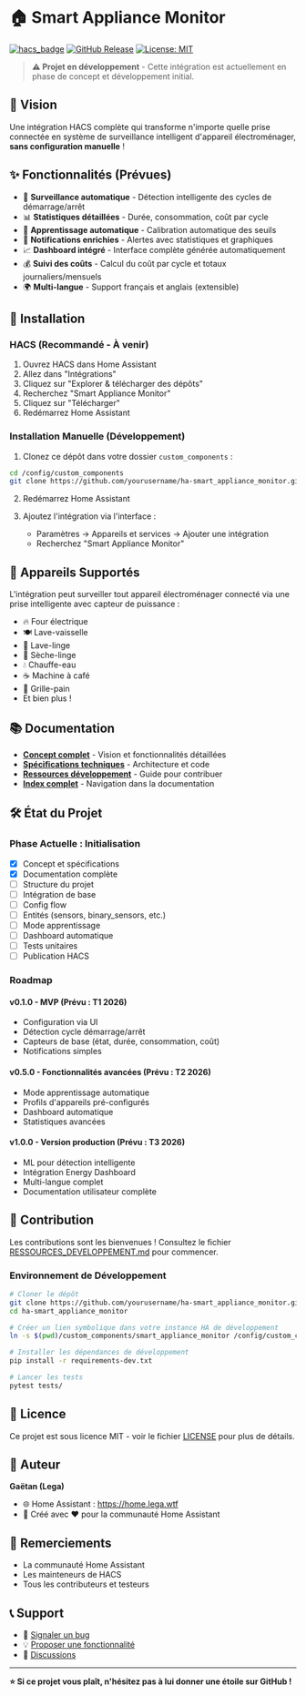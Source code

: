# 🏠 Smart Appliance Monitor

[![hacs_badge](https://img.shields.io/badge/HACS-Custom-orange.svg)](https://github.com/custom-components/hacs)
[![GitHub Release](https://img.shields.io/github/release/yourusername/ha-smart_appliance_monitor.svg)](https://github.com/yourusername/ha-smart_appliance_monitor/releases)
[![License: MIT](https://img.shields.io/badge/License-MIT-yellow.svg)](https://opensource.org/licenses/MIT)

> **⚠️ Projet en développement** - Cette intégration est actuellement en phase de concept et développement initial.

## 🎯 Vision

Une intégration HACS complète qui transforme n'importe quelle prise connectée en système de surveillance intelligent d'appareil électroménager, **sans configuration manuelle** !

## ✨ Fonctionnalités (Prévues)

- 🔌 **Surveillance automatique** - Détection intelligente des cycles de démarrage/arrêt
- 📊 **Statistiques détaillées** - Durée, consommation, coût par cycle
- 🤖 **Apprentissage automatique** - Calibration automatique des seuils
- 🔔 **Notifications enrichies** - Alertes avec statistiques et graphiques
- 📈 **Dashboard intégré** - Interface complète générée automatiquement
- 💰 **Suivi des coûts** - Calcul du coût par cycle et totaux journaliers/mensuels
- 🌍 **Multi-langue** - Support français et anglais (extensible)

## 🚀 Installation

### HACS (Recommandé - À venir)

1. Ouvrez HACS dans Home Assistant
2. Allez dans "Intégrations"
3. Cliquez sur "Explorer & télécharger des dépôts"
4. Recherchez "Smart Appliance Monitor"
5. Cliquez sur "Télécharger"
6. Redémarrez Home Assistant

### Installation Manuelle (Développement)

1. Clonez ce dépôt dans votre dossier `custom_components` :
```bash
cd /config/custom_components
git clone https://github.com/yourusername/ha-smart_appliance_monitor.git smart_appliance_monitor
```

2. Redémarrez Home Assistant

3. Ajoutez l'intégration via l'interface :
   - Paramètres → Appareils et services → Ajouter une intégration
   - Recherchez "Smart Appliance Monitor"

## 📱 Appareils Supportés

L'intégration peut surveiller tout appareil électroménager connecté via une prise intelligente avec capteur de puissance :

- 🔥 Four électrique
- 🍽️ Lave-vaisselle
- 🧺 Lave-linge
- 👕 Sèche-linge
- 💧 Chauffe-eau
- ☕ Machine à café
- 🍞 Grille-pain
- Et bien plus !

## 📚 Documentation

- **[Concept complet](CONCEPT_INTEGRATION_HACS.md)** - Vision et fonctionnalités détaillées
- **[Spécifications techniques](SPECS_TECHNIQUES_INTEGRATION.md)** - Architecture et code
- **[Ressources développement](RESSOURCES_DEVELOPPEMENT.md)** - Guide pour contribuer
- **[Index complet](INDEX_COMPLET.md)** - Navigation dans la documentation

## 🛠️ État du Projet

### Phase Actuelle : Initialisation

- [x] Concept et spécifications
- [x] Documentation complète
- [ ] Structure du projet
- [ ] Intégration de base
- [ ] Config flow
- [ ] Entités (sensors, binary_sensors, etc.)
- [ ] Mode apprentissage
- [ ] Dashboard automatique
- [ ] Tests unitaires
- [ ] Publication HACS

### Roadmap

#### v0.1.0 - MVP (Prévu : T1 2026)
- Configuration via UI
- Détection cycle démarrage/arrêt
- Capteurs de base (état, durée, consommation, coût)
- Notifications simples

#### v0.5.0 - Fonctionnalités avancées (Prévu : T2 2026)
- Mode apprentissage automatique
- Profils d'appareils pré-configurés
- Dashboard automatique
- Statistiques avancées

#### v1.0.0 - Version production (Prévu : T3 2026)
- ML pour détection intelligente
- Intégration Energy Dashboard
- Multi-langue complet
- Documentation utilisateur complète

## 🤝 Contribution

Les contributions sont les bienvenues ! Consultez le fichier [RESSOURCES_DEVELOPPEMENT.md](RESSOURCES_DEVELOPPEMENT.md) pour commencer.

### Environnement de Développement

```bash
# Cloner le dépôt
git clone https://github.com/yourusername/ha-smart_appliance_monitor.git
cd ha-smart_appliance_monitor

# Créer un lien symbolique dans votre instance HA de développement
ln -s $(pwd)/custom_components/smart_appliance_monitor /config/custom_components/

# Installer les dépendances de développement
pip install -r requirements-dev.txt

# Lancer les tests
pytest tests/
```

## 📝 Licence

Ce projet est sous licence MIT - voir le fichier [LICENSE](LICENSE) pour plus de détails.

## 👤 Auteur

**Gaëtan (Lega)**

- 🌐 Home Assistant : https://home.lega.wtf
- 💬 Créé avec ❤️ pour la communauté Home Assistant

## 🙏 Remerciements

- La communauté Home Assistant
- Les mainteneurs de HACS
- Tous les contributeurs et testeurs

## 📞 Support

- 🐛 [Signaler un bug](https://github.com/yourusername/ha-smart_appliance_monitor/issues)
- 💡 [Proposer une fonctionnalité](https://github.com/yourusername/ha-smart_appliance_monitor/issues)
- 💬 [Discussions](https://github.com/yourusername/ha-smart_appliance_monitor/discussions)

---

**⭐ Si ce projet vous plaît, n'hésitez pas à lui donner une étoile sur GitHub !**

